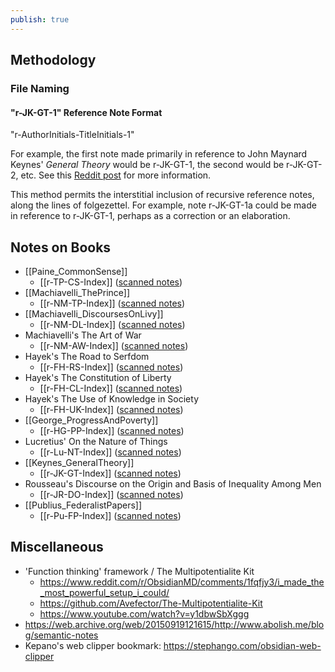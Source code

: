 ```yaml
---
publish: true
---
```


## Methodology
### File Naming

#### "r-JK-GT-1" Reference Note Format

"r-AuthorInitials-TitleInitials-1"

For example, the first note made primarily in reference to John Maynard Keynes' _General Theory_ would be r-JK-GT-1, the second would be r-JK-GT-2, etc. See this [Reddit post](https://www.reddit.com/r/Zettelkasten/comments/1f8hap4/how_i_give_ids_to_my_reference_notes/) for more information.

This method permits the interstitial inclusion of recursive reference notes, along the lines of folgezettel. For example, note r-JK-GT-1a could be made in reference to r-JK-GT-1, perhaps as a correction or an elaboration.
## Notes on Books

- [[Paine_CommonSense]]
	- [[r-TP-CS-Index]] ([scanned notes](https://app.ardrive.io/#/file/37f0b454-27ef-43a4-9691-971b14bfef35/view))
- [[Machiavelli_ThePrince]]
	- [[r-NM-TP-Index]] ([scanned notes](https://app.ardrive.io/#/file/ef27fff7-e813-4a46-8673-4f121190415c/view))
- [[Machiavelli_DiscoursesOnLivy]]
	- [[r-NM-DL-Index]] ([scanned notes](https://app.ardrive.io/#/file/aa34741e-109a-44a3-b45e-5987ba8540f9/view))
- Machiavelli's The Art of War
	- [[r-NM-AW-Index]] ([scanned notes](https://app.ardrive.io/#/file/ee2a3695-37b7-435d-9448-6bbdb6b40b33/view))
- Hayek's The Road to Serfdom
	- [[r-FH-RS-Index]] ([scanned notes](https://app.ardrive.io/#/file/32b1dd3c-c1c3-453e-97e3-1de99b51f31a/view))
- Hayek's The Constitution of Liberty
	- [[r-FH-CL-Index]] ([scanned notes](https://app.ardrive.io/#/file/4ab5c166-19e4-47be-b49e-a782158d34b6/view))
- Hayek's The Use of Knowledge in Society
	- [[r-FH-UK-Index]] ([scanned notes](https://app.ardrive.io/#/file/94219817-8498-450f-9ad6-e575a70954a9/view))
- [[George_ProgressAndPoverty]]
	- [[r-HG-PP-Index]] ([scanned notes](https://app.ardrive.io/#/file/6ded2432-4be8-4d22-9042-9058a8157bae/view))
- Lucretius' On the Nature of Things
	- [[r-Lu-NT-Index]] ([scanned notes](https://app.ardrive.io/#/file/67854654-f077-43c8-bf95-ad43ee238a7c/view))
- [[Keynes_GeneralTheory]]
	- [[r-JK-GT-Index]] ([scanned notes](https://app.ardrive.io/#/file/a8b10b15-dad2-4bad-bf7c-72c76fc94edd/view))
- Rousseau's Discourse on the Origin and Basis of Inequality Among Men
	- [[r-JR-DO-Index]] ([scanned notes](https://app.ardrive.io/#/file/9aa862f5-0340-4281-a21b-e4858d069c42/view))
- [[Publius_FederalistPapers]]
	- [[r-Pu-FP-Index]] ([scanned notes](https://app.ardrive.io/#/file/7d04009d-ba6e-40e6-a5dd-3ee9e2afc2fe/view))




## Miscellaneous

- 'Function thinking' framework / The Multipotentialite Kit
	- https://www.reddit.com/r/ObsidianMD/comments/1fqfjy3/i_made_the_most_powerful_setup_i_could/
	- https://github.com/Avefector/The-Multipotentialite-Kit
	- https://www.youtube.com/watch?v=y1dbwSbXggg
- https://web.archive.org/web/20150919121615/http://www.abolish.me/blog/semantic-notes
- Kepano's web clipper bookmark: https://stephango.com/obsidian-web-clipper

